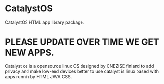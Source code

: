 # CatalystOS
CatalystOS HTML app library package.

# PLEASE UPDATE OVER TIME WE GET NEW APPS.
Catalyst os is a opensource linux OS designed by ONEZISE finland to add privacy and make low-end devices better to use 
catalyst is linux based with apps runnin by HTML JAVA CSS.
